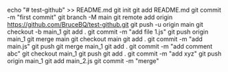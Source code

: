 echo "# test-github" >> README.md
git init
git add README.md
git commit -m "first commit"
git branch -M main
git remote add origin https://github.com/BruceBQ/test-github.git
git push -u origin main
git checkout -b main_1
git add .
git commit -m "add file 1.js"
git push origin main_1
git merge main
git checkout main
git add .
git commit -m "add main.js"
git push
git merge main_1
git add .
git commit -m "add comment abc"
git checkout main_1
git push
git add .
git commit -m "add xyz"
git push origin main_1
git add main_2.js
git commit -m "merge"